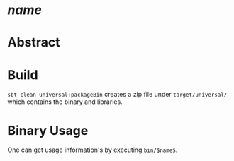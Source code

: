 $name$
==========

# Abstract


# Build

`sbt clean universal:packageBin` creates a zip file under `target/universal/` which contains the binary and libraries.

# Binary Usage

One can get usage information's by executing `bin/$name$`.

